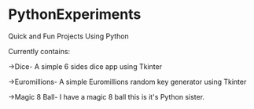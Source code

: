 # PythonExperiments
Quick and Fun Projects Using Python

Currently contains:

->Dice-
  A simple 6 sides dice app using Tkinter
  
->Euromillions-
  A simple Euromillions random key generator using Tkinter
  
->Magic 8 Ball-
  I have a magic 8 ball this is it's Python sister.
